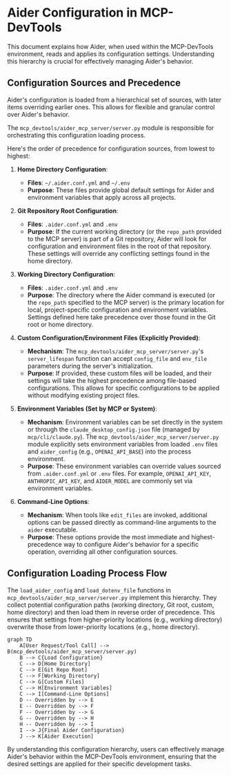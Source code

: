 # Aider Configuration in MCP-DevTools

This document explains how Aider, when used within the MCP-DevTools environment, reads and applies its configuration settings. Understanding this hierarchy is crucial for effectively managing Aider's behavior.

## Configuration Sources and Precedence

Aider's configuration is loaded from a hierarchical set of sources, with later items overriding earlier ones. This allows for flexible and granular control over Aider's behavior.

The `mcp_devtools/aider_mcp_server/server.py` module is responsible for orchestrating this configuration loading process.

Here's the order of precedence for configuration sources, from lowest to highest:

1.  **Home Directory Configuration**:
    *   **Files**: `~/.aider.conf.yml` and `~/.env`
    *   **Purpose**: These files provide global default settings for Aider and environment variables that apply across all projects.

2.  **Git Repository Root Configuration**:
    *   **Files**: `.aider.conf.yml` and `.env`
    *   **Purpose**: If the current working directory (or the `repo_path` provided to the MCP server) is part of a Git repository, Aider will look for configuration and environment files in the root of that repository. These settings will override any conflicting settings found in the home directory.

3.  **Working Directory Configuration**:
    *   **Files**: `.aider.conf.yml` and `.env`
    *   **Purpose**: The directory where the Aider command is executed (or the `repo_path` specified to the MCP server) is the primary location for local, project-specific configuration and environment variables. Settings defined here take precedence over those found in the Git root or home directory.

4.  **Custom Configuration/Environment Files (Explicitly Provided)**:
    *   **Mechanism**: The `mcp_devtools/aider_mcp_server/server.py`'s `server_lifespan` function can accept `config_file` and `env_file` parameters during the server's initialization.
    *   **Purpose**: If provided, these custom files will be loaded, and their settings will take the highest precedence among file-based configurations. This allows for specific configurations to be applied without modifying existing project files.

5.  **Environment Variables (Set by MCP or System)**:
    *   **Mechanism**: Environment variables can be set directly in the system or through the `claude_desktop_config.json` file (managed by `mcp/cli/claude.py`). The `mcp_devtools/aider_mcp_server/server.py` module explicitly sets environment variables from loaded `.env` files and `aider_config` (e.g., `OPENAI_API_BASE`) into the process environment.
    *   **Purpose**: These environment variables can override values sourced from `.aider.conf.yml` or `.env` files. For example, `OPENAI_API_KEY`, `ANTHROPIC_API_KEY`, and `AIDER_MODEL` are commonly set via environment variables.

6.  **Command-Line Options**:
    *   **Mechanism**: When tools like `edit_files` are invoked, additional options can be passed directly as command-line arguments to the `aider` executable.
    *   **Purpose**: These options provide the most immediate and highest-precedence way to configure Aider's behavior for a specific operation, overriding all other configuration sources.

## Configuration Loading Process Flow

The `load_aider_config` and `load_dotenv_file` functions in `mcp_devtools/aider_mcp_server/server.py` implement this hierarchy. They collect potential configuration paths (working directory, Git root, custom, home directory) and then load them in reverse order of precedence. This ensures that settings from higher-priority locations (e.g., working directory) overwrite those from lower-priority locations (e.g., home directory).

```mermaid
graph TD
    A[User Request/Tool Call] --> B(mcp_devtools/aider_mcp_server/server.py)
    B --> C{Load Configuration}
    C --> D[Home Directory]
    C --> E[Git Repo Root]
    C --> F[Working Directory]
    C --> G[Custom Files]
    C --> H[Environment Variables]
    C --> I[Command-Line Options]
    D -- Overridden by --> E
    E -- Overridden by --> F
    F -- Overridden by --> G
    G -- Overridden by --> H
    H -- Overridden by --> I
    I --> J{Final Aider Configuration}
    J --> K[Aider Execution]
```

By understanding this configuration hierarchy, users can effectively manage Aider's behavior within the MCP-DevTools environment, ensuring that the desired settings are applied for their specific development tasks.